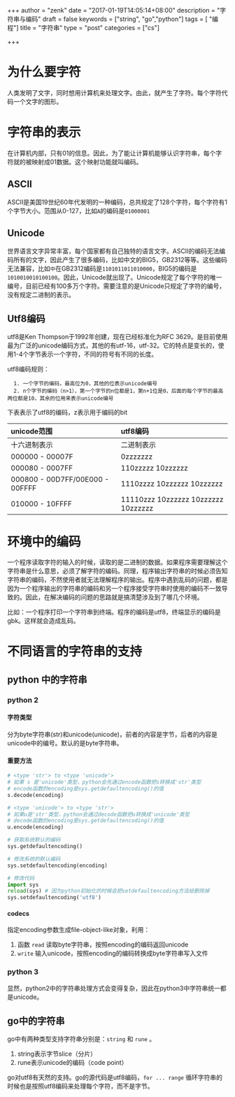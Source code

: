 +++
author = "zenk"
date = "2017-01-19T14:05:14+08:00"
description = "字符串与编码"
draft = false
keywords = ["string", "go","python"]
tags = [ "编程"]
title = "字符串"
type = "post"
categories = ["cs"]

+++

# 为什么要字符

人类发明了文字，同时想用计算机来处理文字。由此，就产生了字符。每个字符代码一个文字的图形。

# 字符串的表示

在计算机内部，只有01的信息。因此，为了能让计算机能够认识字符串，每个字符就的被映射成01数据。这个映射功能就叫编码。

## ASCII

   ASCII是美国19世纪60年代发明的一种编码，总共规定了128个字符，每个字符有1个字节大小。范围从0-127，比如`A`的编码是`01000001`

## Unicode

世界语言文字异常丰富，每个国家都有自己独特的语言文字。ASCII的编码无法编码所有的文字，因此产生了很多编码，比如中文的BIG5，GB2312等等。这些编码无法兼容，比如`中`在GB2312编码是`1101011011010000`，BIG5的编码是`1010010010100100`。因此，Unicode就出现了。Unicode规定了每个字符的唯一编号，目前已经有100多万个字符。需要注意的是Unicode只规定了字符的编号，没有规定二进制的表示。

## Utf8编码

utf8是Ken Thompson于1992年创建，现在已经标准化为RFC 3629。是目前使用最为广泛的unicode编码方式，其他的有utf-16，utf-32。它的特点是变长的，使用1-4个字节表示一个字符，不同的符号有不同的长度。

utf8编码规则：

      1. 一个字节的编码，最高位为0，其他的位表示unicode编号
      2. n个字节的编码（n>1），第一个字节的n位都是1，第n+1位是0，后面的每个字节的最高两位都是10，其余的位用来表示unicode编号

   下表表示了utf8的编码，z表示用于编码的bit

| unicode范围                       | utf8编码                              |
| :------------------------------ | :---------------------------------- |
| 十六进制表示                          | 二进制表示                               |
| 000000 - 00007F                 | 0zzzzzzz                            |
| 000080 - 0007FF                 | 110zzzzz 10zzzzzz                   |
| 000800 - 00D7FF/00E000 - 00FFFF | 1110zzzz 10zzzzzz 10zzzzzz          |
| 010000 - 10FFFF                 | 11110zzz 10zzzzzz 10zzzzzz 10zzzzzz |


# 环境中的编码

一个程序读取字符的输入的时候，读取的是二进制的数据。如果程序需要理解这个字符串是什么意思，必须了解字符的编码。同理，程序输出字符串的时候必须告知字符串的编码，不然使用者就无法理解程序的输出。程序中遇到乱码的问题，都是因为一个程序输出的字符串的编码和另一个程序接受字符串时使用的编码不一致导致的。因此，在解决编码的问题的思路就是搞清楚涉及到了哪几个环境。

比如：一个程序打印一个字符串到终端。程序的编码是utf8，终端显示的编码是gbk。这样就会造成乱码。

# 不同语言的字符串的支持

## python 中的字符串

### python 2

#### 字符类型

分为byte字符串(str)和unicode(unicode)，前者的内容是字节，后者的内容是unicode中的编号。默认的是byte字符串。

#### 重要方法

```python
# <type 'str'> to <type 'unicode'>
# 如果 s 是'unicode'类型，python会先通过encode函数把s转换成'str'类型
# encode函数的encoding是sys.getdefaultencoding()的值
s.decode(encoding)

# <type 'unicode'> to <type 'str'>
# 如果u是'str'类型，python会通过decode函数把u转换成'unicode'类型
# decode函数的encoding是sys.getdefaultencoding()的值
u.encode(encoding)

# 获取系统默认的编码
sys.getdefaultencoding()

# 修改系统的默认编码
sys.setdefaultencoding(encoding)

# 修改代码
import sys
reload(sys) # 因为python初始化的时候会把setdefaultencoding方法给删除掉
sys.setdefaultencoding('utf8')
```

#### codecs

指定encoding参数生成file-object-like对象，利用：

1. 函数 `read` 读取byte字符串，按照encoding的编码返回unicode
2. `write` 输入unicode，按照encoding的编码转换成byte字符串写入文件

### python 3

显然，python2中的字符串处理方式会变得复杂，因此在python3中字符串统一都是unicode。

## go中的字符串

go中有两种类型支持字符串分别是：`string` 和 `rune` 。

1. string表示字节slice（分片）
2. rune表示unicode的编码（code point）

go对utf8有天然的支持。go的源代码是utf8编码，`for ... range` 循环字符串的时候也是按照utf8编码来处理每个字符，而不是字节。
